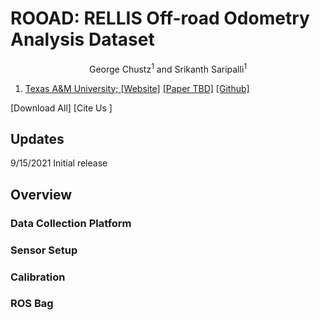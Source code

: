 <h1>ROOAD: RELLIS Off-road Odometry Analysis Dataset</h1>
<p align="center">
  George Chustz<sup>1</sup> and Srikanth Saripalli<sup>1</sup>
  
  1. <a href="https://www.tamu.edu/">Texas A&M University; </a>
<a href="https://unmannedlab.github.io/research/ROOAD">[Website]</a> <a href="https://arxiv.org/">[Paper TBD]</a> <a href="https://github.com/unmannedlab/ROOAD">[Github]</a> 
</p>

[Download All] [Cite Us   ]

## Updates
9/15/2021 Initial release

## Overview

### Data Collection Platform

### Sensor Setup

### Calibration

### ROS Bag
